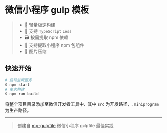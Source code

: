 # 微信小程序 gulp 模板

> - 🚀 轻量极速构建
> - 🧰 支持 `TypeScript` `Less`
> - 🗃 按需提取 npm 依赖
> - 🎡 支持提取小程序 npm 包组件
> - 🌁 图片压缩

## 快速开始

```bash
# 启动监听服务
$ npm start
# 单次构建
$ npm run build
```

将整个项目目录添加至微信开发者工具中，其中 `src` 为开发路径，`.miniprogram` 为生产路径。

---

> 创建自 [mp-gulpfile](https://github.com/cong-min/mp-gulpfile) 微信小程序 gulpfile 最佳实践
